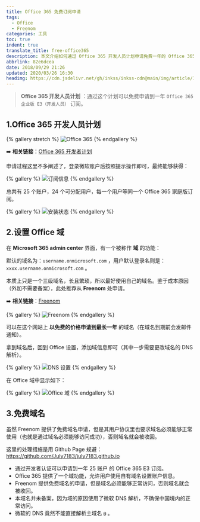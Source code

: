 ```yaml
---
title: Office 365 免费订阅申请
tags:
  - Office
  - Freenom
categories: 工具
toc: true
indent: true
translate_title: free-office365
description: 本文介绍如何通过 Office 365 开发人员计划申请免费一年的 Office 365 企业版 E3（开发人员）订阅，含 25 个账户，还讲解设置 Office 域的方法及从 Freenom 申请免费域名的注意事项。
abbrlink: 82e6dcea
date: 2018/09/29 21:26
updated: 2020/03/26 16:30
headimg: https://cdn.jsdelivr.net/gh/inkss/inkss-cdn@main/img/article/18-09@Office-365-免费订阅申请/Hexo博客封面.png
---
```


> **Office 365 开发人员计划** ：通过这个计划可以免费申请到一年 `Office 365 企业版 E3（开发人员）` 订阅。

## 1.Office 365 开发人员计划

{% gallery stretch %}
![Office 365](https://cdn.jsdelivr.net/gh/inkss/inkss-cdn@main/img/article/18-09@Office-365-免费订阅申请/01.png)
{% endgallery %}

 :arrow_right: **相关链接**：[Office 365 开发者计划](https://developer.microsoft.com/zh-cn/office/dev-program)

申请过程这里不多阐述了，登录微软账户后按照提示操作即可，最终能够获得：

{% gallery %}
![订阅信息](https://cdn.jsdelivr.net/gh/inkss/inkss-cdn@main/img/article/18-09@Office-365-免费订阅申请/02.png)
{% endgallery %}

总共有 25 个账户，24 个可分配用户，每一个用户等同一个 Office 365 家庭版订阅。

{% gallery %}
![安装状态](https://cdn.jsdelivr.net/gh/inkss/inkss-cdn@main/img/article/18-09@Office-365-免费订阅申请/03.png)
{% endgallery %}

## 2.设置 Office 域

在 **Microsoft 365 admin center** 界面，有一个被称作 **域** 的功能：

默认的域名为：`username.onmicrosoft.com` ，用户默认登录名则是：`xxxx.username.onmicrosoft.com` 。

本质上只是一个三级域名，长且繁琐，所以最好使用自己的域名。鉴于成本原因（外加不需要备案），此处推荐从   **Freenom** 处申请。

 :arrow_right: **相关链接**：[Freenom](https://www.freenom.com/zh/index.html)

{% gallery %}
![Freenom](https://cdn.jsdelivr.net/gh/inkss/inkss-cdn@main/img/article/18-09@Office-365-免费订阅申请/04.png)
{% endgallery %}

可以在这个网站上 **以免费的价格申请到最长一年** 的域名（在域名到期前会发邮件通知）。

拿到域名后，回到 Office 设置，添加域信息即可（其中一步需要更改域名的 DNS 解析）。

{% gallery %}
![DNS 设置](https://cdn.jsdelivr.net/gh/inkss/inkss-cdn@main/img/article/18-09@Office-365-免费订阅申请/05.png)
{% endgallery %}

在 Office 域中显示如下：

{% gallery %}
![Office 域](https://cdn.jsdelivr.net/gh/inkss/inkss-cdn@main/img/article/18-09@Office-365-免费订阅申请/06.png)
{% endgallery %}

## 3.免费域名

虽然 Freenom 提供了免费域名申请，但是其用户协议里也要求域名必须能够正常使用（也就是通过域名必须能够访问成功），否则域名就会被收回。

这里的处理措施是用 Github Page 规避：https://github.com/July7183/july7183.github.io

* 通过开发者认证可以申请到一年 25 账户 的 Office 365 E3 订阅。
* Office 365 提供了一个域功能，允许用户使用自有域名设置账户信息。
* Freenom 提供免费域名的申请，但是域名必须能够正常访问，否则域名就会被收回。
* 本域名并未备案，因为域的原因使用了微软 DNS 解析，不确保中国境内的正常访问。
* 微软的 DNS 竟然不能直接解析主域名 `@` 。
